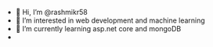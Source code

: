 - 👋 Hi, I’m @rashmikr58
- 👀 I’m interested in web development and machine learning
- 🌱 I’m currently learning asp.net core and mongoDB
- 
<!---
rashmikr58/rashmikr58 is a ✨ special ✨ repository because its `README.md` (this file) appears on your GitHub profile.
You can click the Preview link to take a look at your changes.
--->
